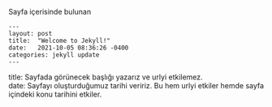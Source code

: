 
Sayfa içerisinde bulunan 

```
---
layout: post
title:  "Welcome to Jekyll!"
date:   2021-10-05 08:36:26 -0400
categories: jekyll update
---
```

title: Sayfada görünecek başlığı yazarız ve urlyi etkilemez.  
date: Sayfayı oluşturduğumuz tarihi veririz. Bu hem urlyi etkiler hemde sayfa içindeki konu tarihini etkiler.
